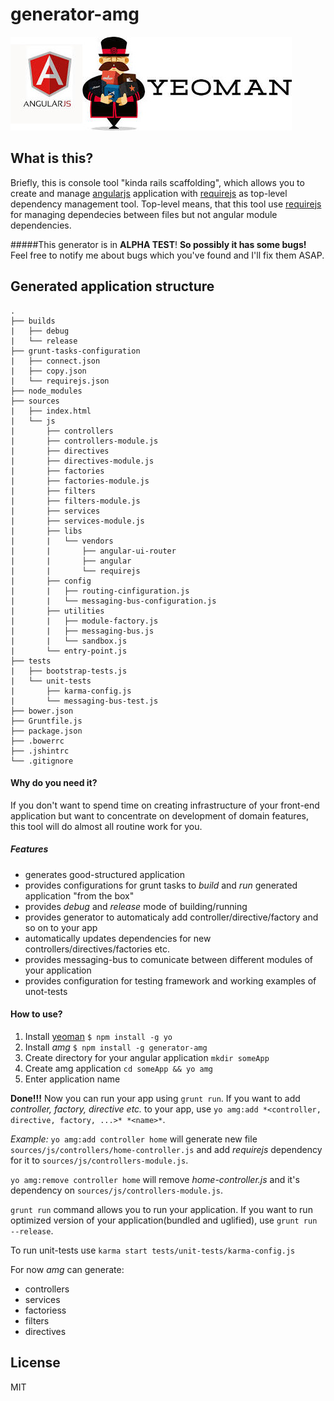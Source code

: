 # generator-amg 
![logo](https://raw.githubusercontent.com/AndrewKovalenko/generator-amg/master/logo.jpg)

## What is this?

Briefly, this is console tool "kinda rails scaffolding", which allows you to create and manage [angularjs](https://angularjs.org/) application with [requirejs](http://requirejs.org/) as top-level dependency management tool. 
Top-level means, that this tool use [requirejs](http://requirejs.org/) for managing dependecies between files but not angular module dependencies. 

#####This generator is in **ALPHA TEST**! 
**So possibly it has some bugs!** Feel free to notify me about bugs which you've found and I'll fix them ASAP.

## Generated application structure
```
.
├── builds
|   ├── debug                             
|   └── release
├── grunt-tasks-configuration             
|   ├── connect.json
|   ├── copy.json
|   └── requirejs.json
├── node_modules
├── sources
|   ├── index.html
|   └── js
|       ├── controllers
|       ├── controllers-module.js
|       ├── directives
|       ├── directives-module.js
|       ├── factories
|       ├── factories-module.js
|       ├── filters
|       ├── filters-module.js
|       ├── services
|       ├── services-module.js
|       ├── libs
|       |   └── vendors
|       |       ├── angular-ui-router
|       |       ├── angular
|       |       └── requirejs
|       ├── config
|       |   ├── routing-cinfiguration.js
|       |   └── messaging-bus-configuration.js
|       ├── utilities
|       |   ├── module-factory.js
|       |   ├── messaging-bus.js
|       |   └── sandbox.js
|       └── entry-point.js
├── tests    
|   ├── bootstrap-tests.js
|   └── unit-tests
|       ├── karma-config.js
|       └── messaging-bus-test.js
├── bower.json
├── Gruntfile.js
├── package.json
├── .bowerrc
├── .jshintrc
└── .gitignore
```

#### Why do you need it?

If you don't want to spend time on creating infrastructure of your front-end application but want to concentrate on development of domain features, this tool will do almost all routine work for you.

##### Features

* generates good-structured application
* provides configurations for grunt tasks to *build* and *run* generated application "from the box"
* provides *debug* and *release* mode of building/running
* provides generator to automaticaly add controller/directive/factory and so on to your app
* automatically updates dependencies for new controllers/directives/factories etc.
* provides messaging-bus to comunicate between different modules of your application
* provides configuration for testing framework and working examples of unot-tests

#### How to use?

1. Install [yeoman](http://yeoman.io/) `$ npm install -g yo`
2. Install *amg* `$ npm install -g generator-amg`
3. Create directory for your angular application `mkdir someApp`
4. Create amg application `cd someApp && yo amg`
5. Enter application name

**Done!!!** Now you can run your app using `grunt run`.
If you want to add *controller, factory, directive etc.* to your app,
use `yo amg:add *<controller, directive, factory, ...>* *<name>*`.

*Example:*
`yo amg:add controller home` will generate new file `sources/js/controllers/home-controller.js`
and add *requirejs* dependency for it to `sources/js/controllers-module.js`.

`yo amg:remove controller home` will remove *home-controller.js* and it's dependency on 
`sources/js/controllers-module.js`.


`grunt run` command allows you to run your application.
If you want to run optimized version of your application(bundled and uglified), use `grunt run --release`.

To run unit-tests use `karma start tests/unit-tests/karma-config.js`


For now *amg* can generate:
* controllers
* services
* factoriess
* filters
* directives

## License

MIT

